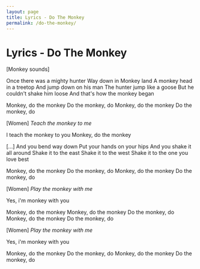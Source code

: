 ```yaml
---
layout: page
title: Lyrics - Do The Monkey
permalink: /do-the-monkey/
---
```


# Lyrics - Do The Monkey

[Monkey sounds]

Once there was a mighty hunter
Way down in Monkey land
A monkey head in a treetop
And jump down on his man
The hunter jump like a goose
But he couldn't shake him loose
And that's how the monkey began

Monkey, do the monkey
Do the monkey, do
Monkey, do the monkey
Do the monkey, do

[Women]
_Teach the monkey to me_

I teach the monkey to you
Monkey, do the monkey

[...]
And you bend way down
Put your hands on your hips
And you shake it all around
Shake it to the east
Shake it to the west
Shake it to the one you love best

Monkey, do the monkey
Do the monkey, do
Monkey, do the monkey
Do the monkey, do

[Women]
_Play the monkey with me_

Yes, i'm monkey with you

Monkey, do the monkey
Monkey, do the monkey
Do the monkey, do
Monkey, do the monkey
Do the monkey, do

[Women]
_Play the monkey with me_

Yes, i'm monkey with you

Monkey, do the monkey
Do the monkey, do
Monkey, do the monkey
Do the monkey, do
